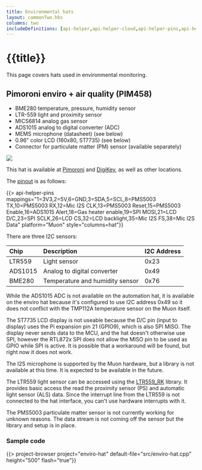 ```yaml
---
title: Environmental hats
layout: commonTwo.hbs
columns: two
includeDefinitions: [api-helper,api-helper-cloud,api-helper-pins,api-helper-projects,zip]
---
```


# {{title}}

This page covers hats used in environmental monitoring.

## Pimoroni enviro + air quality (PIM458)

- BME280 temperature, pressure, humidity sensor
- LTR-559 light and proximity sensor 
- MICS6814 analog gas sensor
- ADS1015 analog to digital converter (ADC)
- MEMS microphone (datasheet) (see below)
- 0.96" color LCD (160x80, ST7735) (see below)
- Connector for particulate matter (PM) sensor (available separately)

![](/assets/images/muon-hats/automation-hats/pimoroni-enviro-hat.png)

This hat is available at [Pimoroni](https://shop.pimoroni.com/products/enviro?variant=31155658457171) and [DigiKey](https://shop.pimoroni.com/products/enviro?variant=31155658457171), as well as other locations.

The [pinout](https://pinout.xyz/pinout/enviro_plus) is as follows:

{{> api-helper-pins mappings="1=3V3,2=5V,6=GND,3=SDA,5=SCL,8=PMS5003 TX,10=PMS5003 RX,12=Mic I2S CLK,13=PMS5003 Reset,15=PMS5003 Enable,16=ADS1015 Alert,18=Gas heater enable,19=SPI MOSI,21=LCD D/C,23=SPI SCLK,26=LCD CS,32=LCD backlight,35=Mic I2S FS,38=Mic I2S Data" platform="Muon" style="columns=hat"}}

There are three I2C sensors:

| Chip    | Description | I2C Address |
| :------ | :--- | :--- |
| LTR559  | Light sensor | 0x23 |
| ADS1015 | Analog to digital converter | 0x49 |
| BME280  | Temperature and humidity sensor | 0x76 |

While the ADS1015 ADC is not available on the automation hat, it is available on the enviro hat because it's configured to use I2C address 0x49 so it does not conflict with the TMP112A temperature sensor on the Muon itself.

The ST7735 LCD display is not useable because the D/C pin (input to display) uses the Pi expansion pin 21 (GPIO9), which is also SPI MISO. The display never sends data to the MCU, and the hat doesn't otherwise use SPI, however the RTL872x SPI does not allow the MISO pin to be used as GPIO while SPI is active. It is possible that a workaround will be found, but right now it does not work.

The I2S microphone is supported by the Muon hardware, but a library is not available at this time. It is expected to be available in the future.

The LTR559 light sensor can be accessed using the [LTR559_RK](https://github.com/rickkas7/LTR559_RK/) library. It provides basic access
the read the proximity sensor (PS) and automatic light sensor (ALS) data. Since the interrupt line from the LTR559 is not connected to 
the hat interface, you can't use hardware interrupts with it.

The PMS5003 particulate matter sensor is not currently working for unknown reasons. The data stream is not coming off the
sensor but the library and setup is in place.

### Sample code

{{> project-browser project="enviro-hat" default-file="src/enviro-hat.cpp" height="500" flash="true"}}
